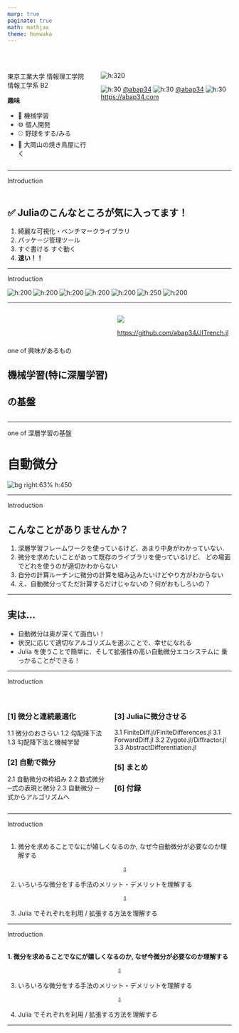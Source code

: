 ```yaml
---
marp: true
paginate: true
math: mathjax
theme: honwaka
---
```


<!-- _header: 自己紹介-->

<br>
<br>

<div class="columns">

<div>


東京工業大学
情報理工学院 情報工学系 B2 


**趣味**
- :robot: 機械学習
- :gear: 個人開発
- :baseball: 野球をする/みる
- 🍗 大岡山の焼き鳥屋に行く

</div>


<div>



![h:320](../img/abap34.png)



![h:30](../img/github.png) [@abap34](https://github.com/abap34) ![h:30](../img/x.png)  [@abap34](https://twitter.com/abap34) 
![h:30](../img/web.png)  https://abap34.com



</div>


</div>

---

<!-- _header: 自己紹介 -->

<div class="section"> Introduction </div>


<br>

## ✅ Juliaのこんなところが気に入ってます！

1. 綺麗な可視化・ベンチマークライブラリ
2. パッケージ管理ツール
3. すぐ書ける すぐ動く
4. **速い！！**

<!-- 

1.  Plotまわり, `@code_...` マクロ, `BenchmarkTools.jl`  たち
2.  言語同梱で便利だし野良パッケージを簡単に作れるのもいい
3.  Jupyter のサポート, 強力な REPL
4.  裏が速いライブラリの「芸人」にならなくても、素直に書いてそのまま速い

-->


---

<!-- _header: Julia を使って解かれた・書かれたレポートたち -->

<div class="section"> Introduction </div>

![h:200](../img/anim.gif)  ![h:200](../img/report1.png)  ![h:200](../img/train_drop.gif)  ![h:200](../img/report2.png) ![h:200](../img/basic-norsurface.gif)  ![h:250](../img/fitting_history.gif) ![h:200](../img/sort.png)

---


<!-- _header: 今日のお話 -->



<div class="columns">


<div>

<br>

<br>
<br>
<br>



one of 興味があるもの

## **機械学習(特に深層学習)**
## **の基盤**




</div>


<div>

![](../img/jitrench.png)

<div class="center">



https://github.com/abap34/JITrench.jl

</div>


</div>


</div>


---


<!-- _header: 今日のお話 -->




one of 深層学習の基盤

# **自動微分** 

![bg right:63% h:450](../img/tangent.gif)




---

<!-- _header: 今日話すこと -->

<div class="section"> Introduction </div>

## こんなことがありませんか？

1. 深層学習フレームワークを使っているけど、あまり中身がわかっていない.
2. 微分を求めたいことがあって既存のライブラリを使っているけど、
どの場面でどれを使うのが適切かわからない
3. 自分の計算ルーチンに微分の計算を組み込みたいけどやり方がわからない
4. え、自動微分ってただ計算するだけじゃないの？何がおもしろいの？

---

<!-- _header: 今日話すこと -->

## 実は...

- 自動微分は奥が深くて面白い！
- 状況に応じて適切なアルゴリズムを選ぶことで、幸せになれる
- Julia を使うことで簡単に、そして拡張性の高い自動微分エコシステムに
乗っかることができる！


---

<!-- _header: おしながき -->

<div class="section"> Introduction </div>

<br>

<br>


<div class="columns">

<div>

### [1] 微分と連続最適化
1.1 微分のおさらい
1.2 勾配降下法
1.3 勾配降下法と機械学習

### [2] 自動で微分
2.1 自動微分の枠組み
2.2 数式微分 ─式の表現と微分
2.3 自動微分 ─式からアルゴリズムへ 

</div>


<div>

### [3] Juliaに微分させる
3.1 FiniteDiff.jl/FiniteDifferences.jl
3.1 ForwardDiff.jl
3.2 Zygote.jl/Diffractor.jl
3.3 AbstractDifferentiation.jl

### [5] まとめ 
### [6] 付録


</div>

</div>


---

<!-- _header: 全体の流れ -->

<div class="section"> Introduction </div>

<br>


1. 微分を求めることでなにが嬉しくなるのか, なぜ今自動微分が必要なのか理解する

   <div style="text-align: center;">
   ⇩
   
   </div>


2. いろいろな微分をする手法のメリット・デメリットを理解する
    
      <div style="text-align: center;">
      
      ⇩
      
      </div>

3. Julia でそれぞれを利用 / 拡張する方法を理解する


---




<!-- _header: 全体の流れ -->

<div class="section"> Introduction </div>

<br>


**1. 微分を求めることでなにが嬉しくなるのか, なぜ今微分が必要なのか理解する**

<div class="gray">

<div style="text-align: center;">

⇩

</div>

3. いろいろな微分をする手法のメリット・デメリットを理解する

<div style="text-align: center;">

⇩

</div>

4. Julia でそれぞれを利用 / 拡張する方法を理解する
   
</div>


---